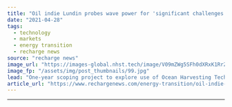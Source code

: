 ```yaml
---
title: "Oil indie Lundin probes wave power for 'significant challenges' of offshore decarbonisation"
date: "2021-04-28"
tags: 
  - technology
  - markets
  - energy transition
  - recharge news
source: "recharge news"
image_url: "https://images-global.nhst.tech/image/V09mZWg5SFh0dXRxK1RrZkhpZndaZGE5cTRtemFrUWFBSVNINUMvZ20xZz0=/nhst/binary/f1accd2e2d7d04fb71ef8b303bb117ad"
image_fp: "/assets/img/post_thumbnails/99.jpg"
lead: "One-year scoping project to explore use of Ocean Harvesting Technologies' 'point absorber' style design in reducing emissions from oil and gas operations at sea"
article_url: "https://www.rechargenews.com/energy-transition/oil-indie-lundin-probes-wave-power-for-significant-challenges-of-offshore-decarbonisation/2-1-1002441"
---
```


---

